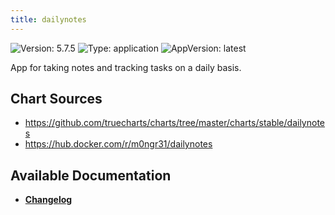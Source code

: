 ```yaml
---
title: dailynotes
---
```


![Version: 5.7.5](https://img.shields.io/badge/Version-5.7.5-informational?style=flat-square) ![Type: application](https://img.shields.io/badge/Type-application-informational?style=flat-square) ![AppVersion: latest](https://img.shields.io/badge/AppVersion-latest-informational?style=flat-square)

App for taking notes and tracking tasks on a daily basis.


## Chart Sources

- https://github.com/truecharts/charts/tree/master/charts/stable/dailynotes
- https://hub.docker.com/r/m0ngr31/dailynotes

## Available Documentation

- [**Changelog**](./CHANGELOG.md)
